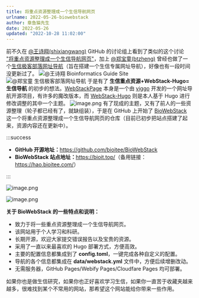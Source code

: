 ```yaml
---
title: 将重点资源整理成一个生信导航网页
urlname: 2022-05-26-biowebstack
author: 章鱼猫先生
date: 2022-05-26
updated: "2022-10-28 11:02:00"
---
```


前不久在 [@王诗翔(shixiangwang)](/shixiangwang) GitHub 的讨论组上看到了类似的这个讨论 ["将重点资源整理成一个生信导航网页"](https://github.com/ShixiangWang/self-study/issues/65)，加上 [@郑宝童(btzheng)](/btzheng) 曾经也做了一个[生信极客部落网址导航](https://zhengbaotong.gitee.io/biogeekgps/)（旨在搭建一个生信专属网址导航），好像也有一段时间没更新过了。
![@王诗翔 Bioinformatics Guide Site](https://shub-1251708715.cos.ap-guangzhou.myqcloud.com/elog-cookbook-img/FuIFnzVdyzCMNdx5Zqhg9YasujHi.png "@王诗翔 Bioinformatics Guide Site")
![@郑宝童 生信极客部落网址导航](https://shub-1251708715.cos.ap-guangzhou.myqcloud.com/elog-cookbook-img/FnACpSdO1EtsMWUKT86C7GYqFpTa.png "@郑宝童 生信极客部落网址导航")
于是有了 **生信重点资源+WebStack-Hugo=生信导航** 的初步的想法。[WebStackPage](https://github.com/WebStackPage) 本身是一个由 [viggo](https://www.viggoz.com/) 开发的一个网址导航开源项目，有许多的魔改版本，而 [WebStack-Hugo](https://github.com/shenweiyan/webstack-hugo) 则是本人基于 Hugo 进行修改调整的其中一个主题。
![image.png](https://shub-1251708715.cos.ap-guangzhou.myqcloud.com/elog-cookbook-img/FmrOp_BZ5HFjluUmdtF4WtbcWlK8.png)
有了现成的主题，又有了前人的一些资源整理（轮子都已经有了，就缺组装），于是在 GitHub 上开始了 [BioWebStack](https://github.com/bioitee/BioWebStack) 这一个将重点资源整理成一个生信导航网页的仓库（目前已初步把站点搭建了起来，资源内容还在更新中）。

:::success

- **GitHub 开源地址：**<https://github.com/bioitee/BioWebStack>
- **BioWebStack 站点地址：**<https://bioit.top/>（备用链接：<https://hao.bioitee.com/>）

:::

![image.png](https://shub-1251708715.cos.ap-guangzhou.myqcloud.com/elog-cookbook-img/FiA1dbQM1-wPqbJOxVR6pg_0EQTU.png)

![image.png](https://shub-1251708715.cos.ap-guangzhou.myqcloud.com/elog-cookbook-img/FoP6x13jwOrNri7NiKhwP-1rO1O3.png)

**关于 BioWebStack 的一些特点和说明：**

- 致力于将一些重点资源整理成一个生信导航网页。
- 该网站用于个人学习和科研。
- 长期开源，欢迎大家提交错误报告以及宝贵的资源。
- 采用了一直以来最喜欢的 Hugo 部署方式，方便高效。
- 主要的配置信息都集成到了 **config.toml**，一键完成各种自定义的配置。
- 导航的各个信息都集成在 **data/webstack.yml** 文件中，方便后续增删改动。
- 无需服务器，GitHub Pages/Webify Pages/Cloudfare Pages 均可部署。

如果你也是做生信研究，如果你也正好喜欢学习生信，如果你一直苦于收藏夹越来越多，很难找到某个不常用的网站，那希望这个网站能给你带来一些作用。
